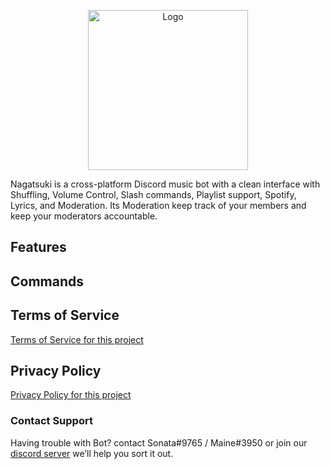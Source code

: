 <p align="center">
  <img width="256" src="https://i.ibb.co/x624M3F/pp-bot-modified.png" alt="Logo">
</p>

Nagatsuki is a cross-platform Discord music bot with a clean interface with Shuffling, Volume Control, Slash commands, Playlist support, Spotify, Lyrics, and Moderation. Its Moderation keep track of your members and keep your moderators accountable.


## Features


## Commands


## Terms of Service

[Terms of Service for this project](ToS.md)

## Privacy Policy

[Privacy Policy for this project](Privacy.md)


### Contact Support

Having trouble with Bot? contact Sonata#9765 / Maine#3950 or join our [discord server](https://discord.gg/tmtqHCZCXt) we’ll help you sort it out.
